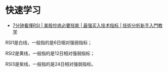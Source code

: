 



# 快速学习
* [7分钟看懂RSI | 美股抄底必要技能 | 最强买入技术指标 | 技術分析新手入門教学](https://www.youtube.com/watch?v=rjkOjujLPvQ)



RSI1是白线，一般指的是6日相对强弱指标；

RSI2是黄线，一般指的是12日相对强弱指标；

RSI3是紫线，一般指的是24日相对强弱指标。
